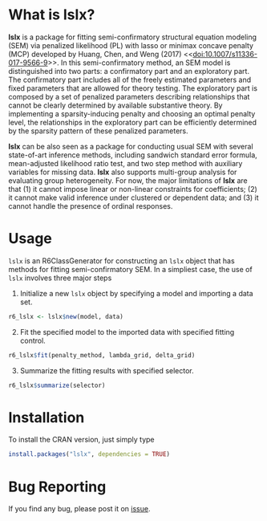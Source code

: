 # What is lslx?
**lslx** is a package for fitting semi-confirmatory structural equation modeling (SEM) via penalized likelihood (PL) with lasso or minimax concave penalty (MCP) developed by Huang, Chen, and Weng (2017) <<[doi:10.1007/s11336-017-9566-9](doi:10.1007/s11336-017-9566-9)>>. In this semi-confirmatory method, an SEM model is distinguished into two parts: a confirmatory part and an exploratory part. The confirmatory part includes all of the freely estimated parameters and fixed parameters that are allowed for theory testing. The exploratory part is composed by a set of penalized parameters describing relationships that cannot be clearly determined by available substantive theory. By implementing a sparsity-inducing penalty and choosing an optimal penalty level, the relationships in the exploratory part can be efficiently determined by the sparsity pattern of these penalized parameters. 

**lslx** can be also seen as a package for conducting usual SEM with several state-of-art inference methods, including sandwich standard error formula, mean-adjusted likelihood ratio test, and two step method with auxiliary variables for missing data. **lslx** also supports multi-group analysis for evaluating group heterogeneity. For now, the major limitations of **lslx** are that (1) it cannot impose linear or non-linear constraints for coefficients; (2) it cannot make valid inference under clustered or dependent data; and (3) it cannot handle the presence of ordinal responses.

# Usage
`lslx` is an R6ClassGenerator for constructing an `lslx` object that has methods for fitting semi-confirmatory SEM. In a simpliest case, the use of `lslx` involves three major steps

1. Initialize a new `lslx` object by specifying a model and importing a data set.
``` r
r6_lslx <- lslx$new(model, data)
```
2. Fit the specified model to the imported data with specified fitting control.
``` r
r6_lslx$fit(penalty_method, lambda_grid, delta_grid)
```
3. Summarize the fitting results with specified selector.
``` r
r6_lslx$summarize(selector)
```

# Installation
To install the CRAN version, just simply type
``` r
install.packages("lslx", dependencies = TRUE)
```

# Bug Reporting
If you find any bug, please post it on [issue](https://github.com/psyphh/lslx/issues).

